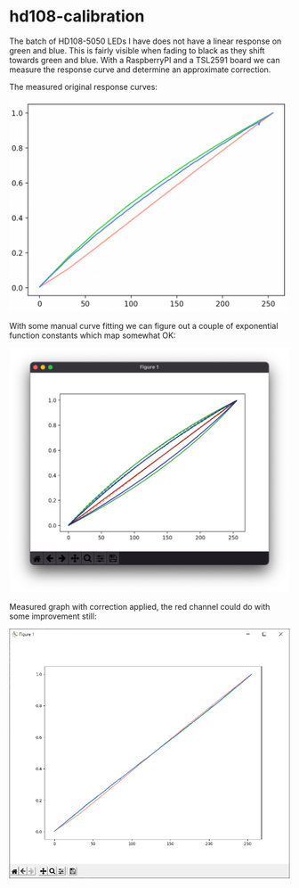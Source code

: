 # hd108-calibration

The batch of HD108-5050 LEDs I have does not have a linear response on green and blue. This is fairly visible when fading to black as they shift towards green and blue. With a RaspberryPI and a TSL2591 board we can measure the response curve and determine an approximate correction. 

The measured original response curves:

<img src="hd108response.png" width="512" />

With some manual curve fitting we can figure out a couple of exponential function constants which map somewhat OK:

<img src="hd108calc.png" width="512" />

Measured graph with correction applied, the red channel could do with some improvement still:

<img src="hd108corrected.png" width="512" />
